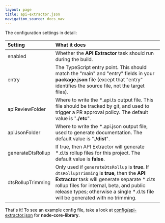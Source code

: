 ```yaml
---
layout: page
title: api-extractor.json
navigation_source: docs_nav
---
```


The configuration settings in detail:

| Setting           | What it does                                                 |
| :---------------- | :----------------------------------------------------------- |
| enabled           | Whether the **API Extractor** task should run during the build. |
| entry             | The TypeScript entry point.  This should match the "main" and "entry" fields in your **package.json** file (except that "entry" identifies the source file, not the target files). |
| apiReviewFolder   | Where to write the \*.api.ts output file.  This file should be tracked by git, and used to trigger a PR approval policy.  The default value is "**./etc**". |
| apiJsonFolder     | Where to write the \*.api.json output file, used to generate documentation.  The default value is "**./dist**". |
| generateDtsRollup | If true, then API Extractor will generate *.d.ts rollup files for this project.  The default value is **false**. |
| dtsRollupTrimming | Only used if `generateDtsRollup` is **true**.  If `dtsRollupTrimming` is **true**, then the  **API Extractor** task will generate separate \*.d.ts rollup files for internal, beta, and public release types; otherwise a single *.d.ts file will be generated with no trimming. |

That's it!  To see an example config file, take a look at [config/api-extractor.json](https://github.com/Microsoft/web-build-tools/blob/master/libraries/node-core-library/config/api-extractor.json) for **node-core-library**.

